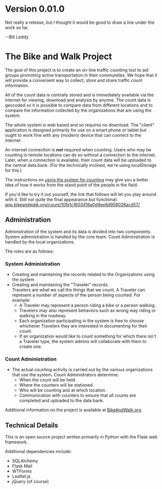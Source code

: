 # Version 0.01.0
Not really a release, but I thought it would be good to draw a line under the work so far.

--Bill Leddy

# The Bike and Walk Project

The goal of this project is to create an on-line traffic counting tool to aid groups promoting 
active transportation in their communities. We hope that it will provide a convenient way 
to collect, store and share traffic count information.

All of the count data is centrally stored and is immediately available via the internet for viewing,
download and analysis by anyone. The count data is geocoded so it is possible to compare data from different 
locations and to compare the information collected by the organizations that are using the system.

The whole system is web based and so requires no download. The "client" application is designed
primarily for use on a smart phone or tablet but ought to work fine with any (modern) device that can connect
to the internet. 

An internet connection is _**not**_ required when counting. Users who may be counting in remote locations can
do so without a connection to the internet. Later, when a connection is available, their count data will be uploaded 
to the central data bank. (For the technically inclined, we're using localStorage for this.)

The instructions on [using the system for counting](http://bikeandwalk.org/help/counting/) may give you a
better idea of how it works from the stand point of the people in the field.

If you'd like to try it out yourself, the link that follows will let you play around with it. 
Still not quite the final appearance
but functional: [app.bikeandwalk.org/count/10fe1c1603416a0d9ee6d958026acd57/](http://app.bikeandwalk.org/count/10fe1c1603416a0d9ee6d958026acd57/)

## Administration
Administration of the system and its data is divided into two components. System administration is handled by the
core team. Count Administration is handled by the local organizations.

The roles are as follows:

### System Administration
* Creating and maintaining the records related to the Organizations using the system
* Creating and maintaining the "Traveler" records.  
Travelers are what we call the things that we count.
A Traveler can represent a number of aspects of the person being counted. For example:
	* A Traveler may represent a person riding a bike or a person walking. 
	* Travelers may also represent behaviors such as wrong way riding or walking in the roadway. 
	* Each organization participating in the system is free to choose whichever Travelers they are interested
	in documenting for their count. 
	* If an organization would like to count something for which there isn't a Traveler type, the system admins
	will collaborate with them to create one. 
	
### Count Administration
* The actual counting activity is carried out by the various organizations that use the system. Count Administrators
determine:
	* When the count will be held.
	* Where the counters will be stationed.
	* Who will be counting and at which location.
	* Communication with counters to ensure that all counts are completed and uploaded to the data bank.
	
Additional information on the project is available at [BikeAndWalk.org](http://bikeandwalk.org/).

## Technical Details

This is an open source project written primarily in Python with the Flask web framework.

Additional dependencies include:

* SQLAlchemy
* Flask Mail
* WTForms
* Leaflet.js
* jQuery (of course)
